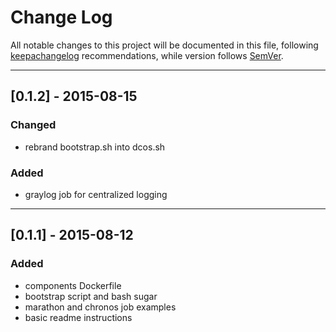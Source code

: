 # Change Log

All notable changes to this project will be documented in this file, following [keepachangelog](http://keepachangelog.com/) recommendations, while version follows [SemVer](http://semver.org/).

---

## [0.1.2] - 2015-08-15
### Changed
- rebrand bootstrap.sh into dcos.sh

### Added
- graylog job for centralized logging

---

## [0.1.1] - 2015-08-12
### Added
- components Dockerfile
- bootstrap script and bash sugar
- marathon and chronos job examples
- basic readme instructions
